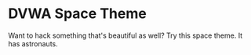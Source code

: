 # DVWA Space Theme
Want to hack something that's beautiful as well? Try this space theme. It has astronauts.